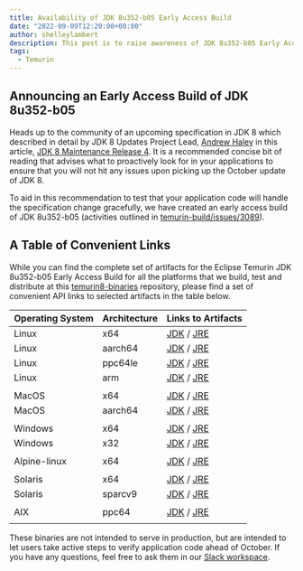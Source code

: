 ```yaml
---
title: Availability of JDK 8u352-b05 Early Access Build
date: "2022-09-09T12:20:00+00:00"
author: shelleylambert
description: This post is to raise awareness of JDK 8u352-b05 Early Access Build availability and asking the community to try it out early.
tags:
  - Temurin
---
```


## Announcing an Early Access Build of JDK 8u352-b05

Heads up to the community of an upcoming specification in JDK 8 which described in detail by JDK 8 Updates Project Lead, [Andrew Haley](https://openjdk.org/census#aph) in this article, [JDK 8 Maintenance Release 4](https://access.redhat.com/articles/6964484).  It is a recommended concise bit of reading that advises what to proactively look for in your applications to ensure that you will not hit any issues upon picking up the October update of JDK 8.  

To aid in this recommendation to test that your application code will handle the specification change gracefully, we have created an early access build of JDK 8u352-b05 (activities outlined in [temurin-build/issues/3089](https://github.com/adoptium/temurin-build/issues/3089)).  

## A Table of Convenient Links

While you can find the complete set of artifacts for the Eclipse Temurin JDK 8u352-b05 Early Access Build for all the platforms that we build, test and distribute at this [temurin8-binaries](https://github.com/adoptium/temurin8-binaries/releases/tag/jdk8u352-b05-ea)  repository, please find a set of convenient API links to selected artifacts in the table below.

| Operating System | Architecture | Links to Artifacts |
| --- | --- | --- |
| Linux | x64 | [JDK](https://api.adoptium.net/v3/binary/version/jdk8u352-b05-ea/linux/x64/jdk/hotspot/normal/eclipse) / [JRE](https://api.adoptium.net/v3/binary/version/jdk8u352-b05-ea/linux/x64/jre/hotspot/normal/eclipse) |
| Linux | aarch64 | [JDK](https://api.adoptium.net/v3/binary/version/jdk8u352-b05-ea/linux/aarch64/jdk/hotspot/normal/eclipse) / [JRE](https://api.adoptium.net/v3/binary/version/jdk8u352-b05-ea/linux/aarch64/jre/hotspot/normal/eclipse) |
| Linux | ppc64le | [JDK](https://api.adoptium.net/v3/binary/version/jdk8u352-b05-ea/linux/ppc64le/jdk/hotspot/normal/eclipse) / [JRE](https://api.adoptium.net/v3/binary/version/jdk8u352-b05-ea/linux/ppc64le/jre/hotspot/normal/eclipse) |
| Linux | arm | [JDK](https://api.adoptium.net/v3/binary/version/jdk8u352-b05-ea/linux/arm/jdk/hotspot/normal/eclipse) / [JRE](https://api.adoptium.net/v3/binary/version/jdk8u352-b05-ea/linux/arm/jre/hotspot/normal/eclipse) |
|  |  |  |
| MacOS | x64 | [JDK](https://api.adoptium.net/v3/binary/version/jdk8u352-b05-ea/mac/x64/jdk/hotspot/normal/eclipse) / [JRE](https://api.adoptium.net/v3/binary/version/jdk8u352-b05-ea/mac/x64/jre/hotspot/normal/eclipse) |
| MacOS | aarch64 | [JDK](https://api.adoptium.net/v3/binary/version/jdk8u352-b05-ea/mac/aarch64/jdk/hotspot/normal/eclipse) / [JRE](https://api.adoptium.net/v3/binary/version/jdk8u352-b05-ea/mac/aarch64/jre/hotspot/normal/eclipse) |
|  |  |  |
| Windows | x64 | [JDK](https://api.adoptium.net/v3/binary/version/jdk8u352-b05-ea/windows/x64/jdk/hotspot/normal/eclipse) / [JRE](https://api.adoptium.net/v3/binary/version/jdk8u352-b05-ea/windows/x64/jre/hotspot/normal/eclipse) |
| Windows | x32 | [JDK](https://api.adoptium.net/v3/binary/version/jdk8u352-b05-ea/windows/x32/jdk/hotspot/normal/eclipse) / [JRE](https://api.adoptium.net/v3/binary/version/jdk8u352-b05-ea/windows/x32/jre/hotspot/normal/eclipse) |
|  |  |  |
| Alpine-linux | x64 | [JDK](https://api.adoptium.net/v3/binary/version/jdk8u352-b05-ea/alpine-linux/x64/jdk/hotspot/normal/eclipse) / [JRE](https://api.adoptium.net/v3/binary/version/jdk8u352-b05-ea/alpine-linux/x64/jre/hotspot/normal/eclipse) |
|  |  |  |
| Solaris | x64 | [JDK](https://api.adoptium.net/v3/binary/version/jdk8u352-b05-ea/solaris/x64/jdk/hotspot/normal/eclipse) / [JRE](https://api.adoptium.net/v3/binary/version/jdk8u352-b05-ea/solaris/x64/jre/hotspot/normal/eclipse) |
| Solaris | sparcv9 | [JDK](https://api.adoptium.net/v3/binary/version/jdk8u352-b05-ea/solaris/sparcv9/jdk/hotspot/normal/eclipse) / [JRE](https://api.adoptium.net/v3/binary/version/jdk8u352-b05-ea/solaris/sparcv9/jre/hotspot/normal/eclipse) |
|  |  |  |
| AIX | ppc64 | [JDK](https://api.adoptium.net/v3/binary/version/jdk8u352-b05-ea/aix/ppc64/jdk/hotspot/normal/eclipse) / [JRE](https://api.adoptium.net/v3/binary/version/jdk8u352-b05-ea/aix/ppc64/jre/hotspot/normal/eclipse) |
|  |  |  |

These binaries are not intended to serve in production, but are intended to let users take active steps to verify application code ahead of October.  If you have any questions, feel free to ask them in our [Slack workspace](https://adoptium.net/slack).
